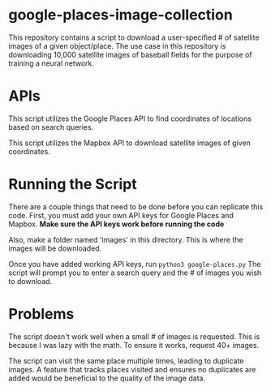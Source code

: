 # google-places-image-collection

This repository contains a script to download a user-specified # of satellite images of a given object/place. The use case in this repository is downloading 10,000 satellite images of baseball fields for the purpose of training a neural network. 

# APIs

This script utilizes the Google Places API to find coordinates of locations based on search queries. 

This script utilizes the Mapbox API to download satellite images of given coordinates. 

# Running the Script

There are a couple things that need to be done before you can replicate this code. First, you must add your own API keys for Google Places and Mapbox. **Make sure the API keys work before running the code**

Also, make a folder named 'images' in this directory. This is where the images will be downloaded. 


Once you have added working API keys, run `python3 google-places.py` The script will prompt you to enter a search query and the # of images you wish to download. 

# Problems

The script doesn't work well when a small # of images is requested. This is because I was lazy with the math. To ensure it works, request 40+ images. 

The script can visit the same place multiple times, leading to duplicate images. A feature that tracks places visited and ensures no duplicates are added would be beneficial to the quality of the image data. 
